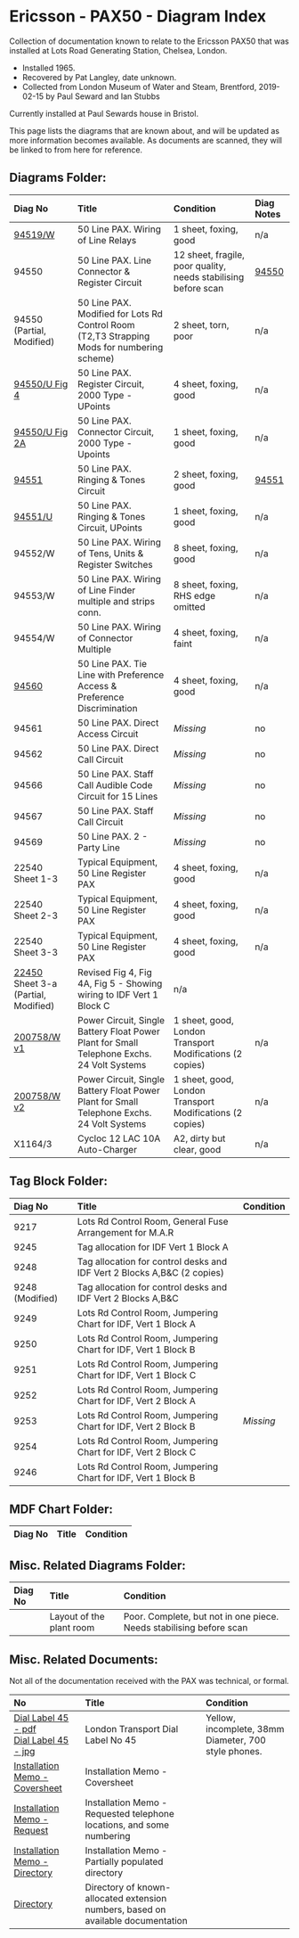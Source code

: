 # Ericsson - PAX50 - Diagram Index

Collection of documentation known to relate to the Ericsson PAX50 that was installed at Lots Road Generating Station, Chelsea, London.

* Installed 1965.
* Recovered by Pat Langley, date unknown.
* Collected from London Museum of Water and Steam, Brentford, 2019-02-15 by Paul Seward and Ian Stubbs

Currently installed at Paul Sewards house in Bristol.

This page lists the diagrams that are known about, and will be updated as more information becomes available.  As documents are scanned, they will be linked to from here for reference.

## Diagrams Folder:

|Diag No|Title|Condition|Diag Notes|
|:------|:----|:--------|:---------|
| [94519/W](./diagrams/94519-w.pdf) | 50 Line PAX. Wiring of Line Relays | 1 sheet, foxing, good | n/a |
| 94550 | 50 Line PAX.  Line Connector & Register Circuit | 12 sheet, fragile, poor quality, needs stabilising before scan | [94550](./diagrams/94550-explanatory.pdf) |
| 94550 (Partial, Modified) | 50 Line PAX. Modified for Lots Rd Control Room (T2,T3 Strapping Mods for numbering scheme) | 2 sheet, torn, poor | n/a |
| [94550/U Fig 4](./diagrams/94550-u-4.pdf) | 50 Line PAX. Register Circuit, 2000 Type - UPoints | 4 sheet, foxing, good | n/a |
| [94550/U Fig 2A](./diagrams/94550-u-2a.pdf) | 50 Line PAX. Connector Circuit, 2000 Type - Upoints | 1 sheet, foxing, good | n/a |
| [94551](./diagrams/94551-ringing-tones.pdf) | 50 Line PAX. Ringing & Tones Circuit | 2 sheet, foxing, good | [94551](./diagrams/94551-explanatory.pdf) |
| [94551/U](./diagrams/94551-u.pdf) | 50 Line PAX. Ringing & Tones Circuit, UPoints | 1 sheet, foxing, good | n/a |
| 94552/W | 50 Line PAX. Wiring of Tens, Units & Register Switches | 8 sheet, foxing, good | n/a |
| 94553/W | 50 Line PAX. Wiring of Line Finder multiple and strips conn. | 8 sheet, foxing, RHS edge omitted | n/a |
| 94554/W | 50 Line PAX. Wiring of Connector Multiple | 4 sheet, foxing, faint | n/a |
| [94560](./diagrams/94560-tie-line.pdf) | 50 Line PAX. Tie Line with Preference Access & Preference Discrimination | 4 sheet, foxing, good | n/a |
| 94561 | 50 Line PAX. Direct Access Circuit | *Missing* | no |
| 94562 | 50 Line PAX. Direct Call Circuit | *Missing* | no |
| 94566 | 50 Line PAX. Staff Call Audible Code Circuit for 15 Lines | *Missing* | no |
| 94567 | 50 Line PAX. Staff Call Circuit | *Missing* | no |
| 94569 | 50 Line PAX. 2 - Party Line | *Missing* | no |
| 22540 Sheet 1-3 | Typical Equipment, 50 Line Register PAX | 4 sheet, foxing, good | n/a |
| 22540 Sheet 2-3 | Typical Equipment, 50 Line Register PAX | 4 sheet, foxing, good | n/a |
| 22540 Sheet 3-3 | Typical Equipment, 50 Line Register PAX | 4 sheet, foxing, good | n/a |
| [22450](./diagrams/22450-3a.pdf) Sheet 3-a (Partial, Modified) | Revised Fig 4, Fig 4A, Fig 5 - Showing wiring to IDF Vert 1 Block C | n/a |
| [200758/W v1](./diagrams/200758-w-power-unit-v1.pdf) | Power Circuit, Single Battery Float Power Plant for Small Telephone Exchs. 24 Volt Systems | 1 sheet, good, London Transport Modifications (2 copies) | n/a |
| [200758/W v2](./diagrams/200758-w-power-unit-v2.pdf) | Power Circuit, Single Battery Float Power Plant for Small Telephone Exchs. 24 Volt Systems | 1 sheet, good, London Transport Modifications (2 copies) | n/a |
| X1164/3 | Cycloc 12 LAC 10A Auto-Charger | A2, dirty but clear, good | n/a |

## Tag Block Folder:

|Diag No|Title|Condition|
|:------|:----|:--------|
| 9217 | Lots Rd Control Room, General Fuse Arrangement for M.A.R | |
| 9245 | Tag allocation for IDF Vert 1 Block A | |
| 9248 | Tag allocation for control desks and IDF Vert 2 Blocks A,B&C (2 copies) | |
| 9248 (Modified) | Tag allocation for control desks and IDF Vert 2 Blocks A,B&C | |
| 9249 | Lots Rd Control Room, Jumpering Chart for IDF, Vert 1 Block A | |
| 9250 | Lots Rd Control Room, Jumpering Chart for IDF, Vert 1 Block B | |
| 9251 | Lots Rd Control Room, Jumpering Chart for IDF, Vert 1 Block C | |
| 9252 | Lots Rd Control Room, Jumpering Chart for IDF, Vert 2 Block A | |
| 9253 | Lots Rd Control Room, Jumpering Chart for IDF, Vert 2 Block B | *Missing* |
| 9254 | Lots Rd Control Room, Jumpering Chart for IDF, Vert 2 Block C | |
| 9246 | Lots Rd Control Room, Jumpering Chart for IDF, Vert 1 Block B | |

## MDF Chart Folder:

| Diag No | Title | Condition |
|:--------|:------|:----------|

## Misc. Related Diagrams Folder:

| Diag No | Title | Condition |
|:--------|:------|:----------|
|         | Layout of the plant room | Poor.  Complete, but not in one piece.  Needs stabilising before scan |

## Misc. Related Documents:
Not all of the documentation received with the PAX was technical, or formal.

| No | Title | Condition |
|:---|:------|:----------|
| [Dial Label 45 - pdf](./dial_label_45.pdf) <br/> [Dial Label 45 - jpg](./dial_label_45.jpg) | London Transport Dial Label No 45 | Yellow, incomplete, 38mm Diameter, 700 style phones. |
| [Installation Memo - Coversheet](./memo_coversheet.pdf) | Installation Memo - Coversheet |
| [Installation Memo - Request](./memo_pages_searchable.pdf) | Installation Memo - Requested telephone locations, and some numbering |
| [Installation Memo - Directory](./memo_directory.pdf) | Installation Memo - Partially populated directory |
| [Directory](./directory.md) | Directory of known-allocated extension numbers, based on available documentation |
